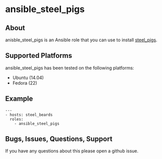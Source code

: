 # ansible_steel_pigs

## About

anisble_steel_pigs is an Ansible role that you can use to install [steel_pigs](https://github.com/virtdevninja/steel_pigs).

## Supported Platforms

ansible_steel_pigs has been tested on the following platforms:

* Ubuntu (14.04)
* Fedora (22)

## Example

```
---
- hosts: steel_beards
  roles:
    - ansible_steel_pigs
```

## Bugs, Issues, Questions, Support

If you have any questions about this please open a github issue.
